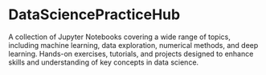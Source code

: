 # DataSciencePracticeHub
A collection of Jupyter Notebooks covering a wide range of topics, including machine learning, data exploration, numerical methods, and deep learning.  Hands-on exercises, tutorials, and projects designed to enhance skills and understanding of key concepts in data science.
